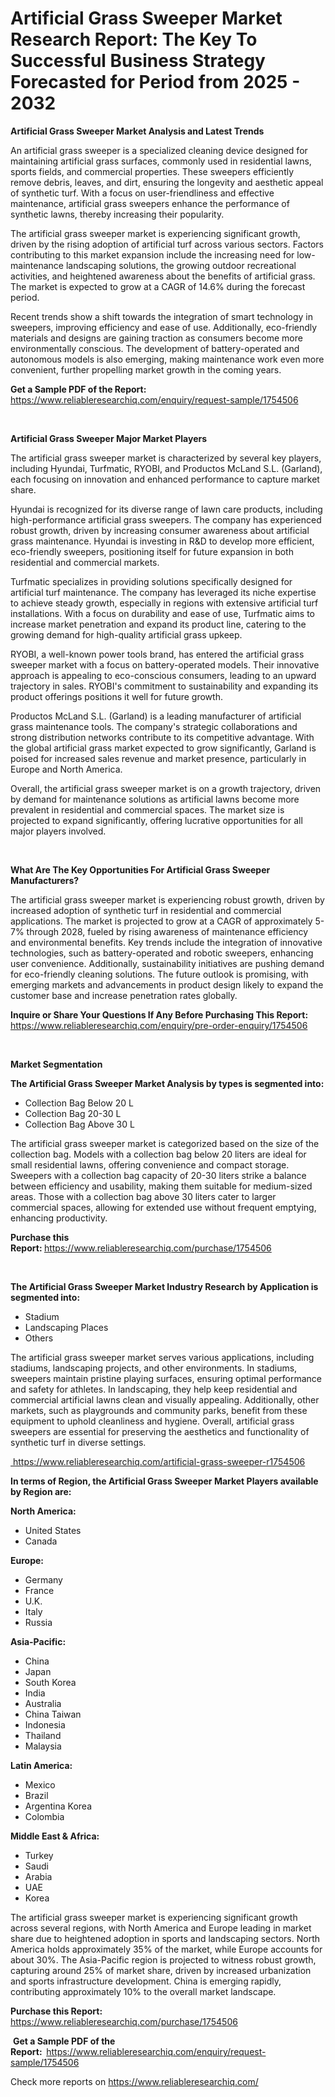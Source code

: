 <p><h1>Artificial Grass Sweeper Market Research Report: The Key To Successful Business Strategy Forecasted for Period from 2025 - 2032</h1></p><p><strong>Artificial Grass Sweeper Market Analysis and Latest Trends</strong></p>
<p><p>An artificial grass sweeper is a specialized cleaning device designed for maintaining artificial grass surfaces, commonly used in residential lawns, sports fields, and commercial properties. These sweepers efficiently remove debris, leaves, and dirt, ensuring the longevity and aesthetic appeal of synthetic turf. With a focus on user-friendliness and effective maintenance, artificial grass sweepers enhance the performance of synthetic lawns, thereby increasing their popularity.</p><p>The artificial grass sweeper market is experiencing significant growth, driven by the rising adoption of artificial turf across various sectors. Factors contributing to this market expansion include the increasing need for low-maintenance landscaping solutions, the growing outdoor recreational activities, and heightened awareness about the benefits of artificial grass. The market is expected to grow at a CAGR of 14.6% during the forecast period. </p><p>Recent trends show a shift towards the integration of smart technology in sweepers, improving efficiency and ease of use. Additionally, eco-friendly materials and designs are gaining traction as consumers become more environmentally conscious. The development of battery-operated and autonomous models is also emerging, making maintenance work even more convenient, further propelling market growth in the coming years.</p></p>
<p><strong>Get a Sample PDF of the Report:&nbsp;</strong> <a href="https://www.reliableresearchiq.com/enquiry/request-sample/1754506?utm_campaign=103&utm_medium=2&utm_source=Github&utm_content=ia&utm_term=10042025&utm_id=artificial-grass-sweeper">https://www.reliableresearchiq.com/enquiry/request-sample/1754506</a></p>
<p>&nbsp;</p>
<p><strong>Artificial Grass Sweeper Major Market Players</strong></p>
<p><p>The artificial grass sweeper market is characterized by several key players, including Hyundai, Turfmatic, RYOBI, and Productos McLand S.L. (Garland), each focusing on innovation and enhanced performance to capture market share.</p><p>Hyundai is recognized for its diverse range of lawn care products, including high-performance artificial grass sweepers. The company has experienced robust growth, driven by increasing consumer awareness about artificial grass maintenance. Hyundai is investing in R&D to develop more efficient, eco-friendly sweepers, positioning itself for future expansion in both residential and commercial markets.</p><p>Turfmatic specializes in providing solutions specifically designed for artificial turf maintenance. The company has leveraged its niche expertise to achieve steady growth, especially in regions with extensive artificial turf installations. With a focus on durability and ease of use, Turfmatic aims to increase market penetration and expand its product line, catering to the growing demand for high-quality artificial grass upkeep.</p><p>RYOBI, a well-known power tools brand, has entered the artificial grass sweeper market with a focus on battery-operated models. Their innovative approach is appealing to eco-conscious consumers, leading to an upward trajectory in sales. RYOBI's commitment to sustainability and expanding its product offerings positions it well for future growth.</p><p>Productos McLand S.L. (Garland) is a leading manufacturer of artificial grass maintenance tools. The company's strategic collaborations and strong distribution networks contribute to its competitive advantage. With the global artificial grass market expected to grow significantly, Garland is poised for increased sales revenue and market presence, particularly in Europe and North America.</p><p>Overall, the artificial grass sweeper market is on a growth trajectory, driven by demand for maintenance solutions as artificial lawns become more prevalent in residential and commercial spaces. The market size is projected to expand significantly, offering lucrative opportunities for all major players involved.</p></p>
<p>&nbsp;</p>
<p><strong>What Are The Key Opportunities For Artificial Grass Sweeper Manufacturers?</strong></p>
<p><p>The artificial grass sweeper market is experiencing robust growth, driven by increased adoption of synthetic turf in residential and commercial applications. The market is projected to grow at a CAGR of approximately 5-7% through 2028, fueled by rising awareness of maintenance efficiency and environmental benefits. Key trends include the integration of innovative technologies, such as battery-operated and robotic sweepers, enhancing user convenience. Additionally, sustainability initiatives are pushing demand for eco-friendly cleaning solutions. The future outlook is promising, with emerging markets and advancements in product design likely to expand the customer base and increase penetration rates globally.</p></p>
<p><strong>Inquire or Share Your Questions If Any Before Purchasing This Report:</strong> <a href="https://www.reliableresearchiq.com/enquiry/pre-order-enquiry/1754506?utm_campaign=103&utm_medium=2&utm_source=Github&utm_content=ia&utm_term=10042025&utm_id=artificial-grass-sweeper">https://www.reliableresearchiq.com/enquiry/pre-order-enquiry/1754506</a></p>
<p>&nbsp;</p>
<p><strong>Market Segmentation</strong></p>
<p><strong>The Artificial Grass Sweeper Market Analysis by types is segmented into:</strong></p>
<p><ul><li>Collection Bag Below 20 L</li><li>Collection Bag 20-30 L</li><li>Collection Bag Above 30 L</li></ul></p>
<p><p>The artificial grass sweeper market is categorized based on the size of the collection bag. Models with a collection bag below 20 liters are ideal for small residential lawns, offering convenience and compact storage. Sweepers with a collection bag capacity of 20-30 liters strike a balance between efficiency and usability, making them suitable for medium-sized areas. Those with a collection bag above 30 liters cater to larger commercial spaces, allowing for extended use without frequent emptying, enhancing productivity.</p></p>
<p><strong>Purchase this Report:&nbsp;</strong><a href="https://www.reliableresearchiq.com/purchase/1754506?utm_campaign=103&utm_medium=2&utm_source=Github&utm_content=ia&utm_term=10042025&utm_id=artificial-grass-sweeper">https://www.reliableresearchiq.com/purchase/1754506</a></p>
<p>&nbsp;</p>
<p><strong>The Artificial Grass Sweeper Market Industry Research by Application is segmented into:</strong></p>
<p><ul><li>Stadium</li><li>Landscaping Places</li><li>Others</li></ul></p>
<p><p>The artificial grass sweeper market serves various applications, including stadiums, landscaping projects, and other environments. In stadiums, sweepers maintain pristine playing surfaces, ensuring optimal performance and safety for athletes. In landscaping, they help keep residential and commercial artificial lawns clean and visually appealing. Additionally, other markets, such as playgrounds and community parks, benefit from these equipment to uphold cleanliness and hygiene. Overall, artificial grass sweepers are essential for preserving the aesthetics and functionality of synthetic turf in diverse settings.</p></p>
<p><a href="https://www.reliableresearchiq.com/artificial-grass-sweeper-r1754506?utm_campaign=103&utm_medium=2&utm_source=Github&utm_content=ia&utm_term=10042025&utm_id=artificial-grass-sweeper">&nbsp;https://www.reliableresearchiq.com/artificial-grass-sweeper-r1754506</a></p>
<p><strong>In terms of Region, the Artificial Grass Sweeper Market Players available by Region are:</strong></p>
<p>
    <p> <strong> North America: </strong>
        <ul>
            <li>United States</li>
            <li>Canada</li>
        </ul>
        </p> 
    <p> <strong> Europe: </strong>
        <ul>
            <li>Germany</li>
            <li>France</li>
            <li>U.K.</li>
            <li>Italy</li>
            <li>Russia</li>
        </ul>
        </p> 
    <p> <strong> Asia-Pacific: </strong>
        <ul>
            <li>China</li>
            <li>Japan</li>
            <li>South Korea</li>
            <li>India</li>
            <li>Australia</li>
            <li>China Taiwan</li>
            <li>Indonesia</li>
            <li>Thailand</li>
            <li>Malaysia</li>
        </ul>
        </p> 
    <p> <strong> Latin America: </strong>
        <ul>
            <li>Mexico</li>
            <li>Brazil</li>
            <li>Argentina Korea</li>
            <li>Colombia</li>
        </ul>
        </p> 
    <p> <strong> Middle East & Africa: </strong>
        <ul>
            <li>Turkey</li>
            <li>Saudi</li>
            <li>Arabia</li>
            <li>UAE</li>
            <li>Korea</li>
        </ul>
    </p>
    </p>
<p><p>The artificial grass sweeper market is experiencing significant growth across several regions, with North America and Europe leading in market share due to heightened adoption in sports and landscaping sectors. North America holds approximately 35% of the market, while Europe accounts for about 30%. The Asia-Pacific region is projected to witness robust growth, capturing around 25% of market share, driven by increased urbanization and sports infrastructure development. China is emerging rapidly, contributing approximately 10% to the overall market landscape.</p></p>
<p><strong>Purchase this Report: </strong><a href="https://www.reliableresearchiq.com/purchase/1754506?utm_campaign=103&utm_medium=2&utm_source=Github&utm_content=ia&utm_term=10042025&utm_id=artificial-grass-sweeper">https://www.reliableresearchiq.com/purchase/1754506</a></p>
<p>&nbsp;<strong>Get a Sample PDF of the Report:&nbsp;&nbsp;</strong><a href="https://www.reliableresearchiq.com/enquiry/request-sample/1754506?utm_campaign=103&utm_medium=2&utm_source=Github&utm_content=ia&utm_term=10042025&utm_id=artificial-grass-sweeper">https://www.reliableresearchiq.com/enquiry/request-sample/1754506</a></p>
<p><strong></strong></p>
<p>Check more reports on <a href="https://www.reliableresearchiq.com/?utm_campaign=103&utm_medium=2&utm_source=Github&utm_content=ia&utm_term=10042025&utm_id=artificial-grass-sweeper">https://www.reliableresearchiq.com/</a></p>